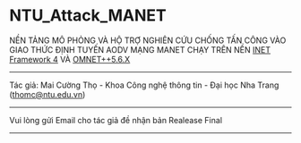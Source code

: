 # NTU_Attack_MANET
NỀN TẢNG MÔ PHỎNG VÀ HỘ TRỢ NGHIÊN CỨU CHỐNG TẤN CÔNG VÀO GIAO THỨC ĐỊNH TUYẾN AODV MẠNG MANET
CHẠY TRÊN NỀN [INET Framework 4](https://inet.omnetpp.org/) VÀ [OMNET++5.6.X](OMNET++5.6.X)
***
Tác giả: Mai Cường Thọ - Khoa Công nghệ thông tin - Đại học Nha Trang (thomc@ntu.edu.vn)
***
Vui lòng gửi Email cho tác giả đề nhận bản Realease Final
***

